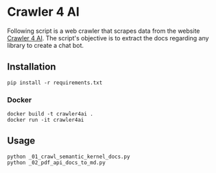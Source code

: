 # Crawler 4 AI

Following script is a web crawler that scrapes data from the website [Crawler 4 AI](https://www.crawler4ai.com/). 
The script's objective is to extract the docs regarding any library to create a chat bot.

## Installation

```
pip install -r requirements.txt
```

### Docker

```
docker build -t crawler4ai .
docker run -it crawler4ai
```

## Usage

```
python _01_crawl_semantic_kernel_docs.py
python _02_pdf_api_docs_to_md.py
```

